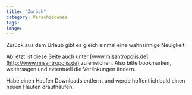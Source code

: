 ```yaml
---
title: "Zurück"
category: Verschiedenes
tags: 
image: 
---
```


Zurück aus dem Urlaub gibt es gleich einmal eine wahnsinnige Neuigkeit:  

Ab jetzt ist diese Seite auch unter [www.misantropolis.de](http://www.misantropolis.de) zu erreichen. Also bitte bookmarken, weitersagen und evtentuell die Verlinkungen ändern.  

Habe einen Haufen Downloads entfernt und werde hoffentlich bald einen neuen Haufen draufhäufen.

